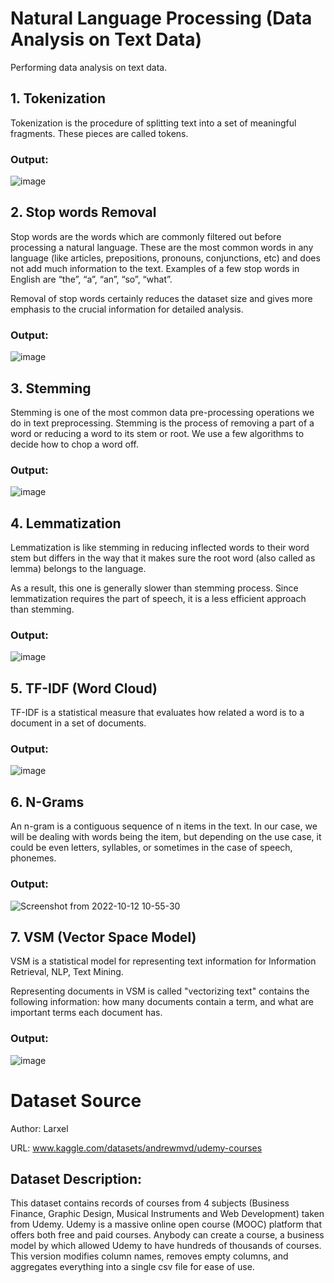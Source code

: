 # Natural Language Processing (Data Analysis on Text Data)
Performing data analysis on text data.

## 1. Tokenization
Tokenization is the procedure of splitting text into a set of meaningful fragments. These pieces are called tokens.
### Output:
![image](https://user-images.githubusercontent.com/116111985/196520793-12d8012f-ade0-4b2e-8146-76cd66c95eb0.png)

## 2. Stop words Removal
Stop words are the words which are commonly filtered out before processing a natural language. These are the most common words in any language (like articles, prepositions, pronouns, conjunctions, etc) and does not add much information to the text. Examples of a few stop words in English are “the”, “a”, “an”, “so”, “what”.

Removal of stop words certainly reduces the dataset size and gives more emphasis to the crucial information for detailed analysis.
### Output:
![image](https://user-images.githubusercontent.com/116111985/196521052-d275c2ef-3d4f-4e12-b8a5-6f01679d1ea0.png)

## 3. Stemming
Stemming is one of the most common data pre-processing operations we do in text preprocessing. Stemming is the process of removing a part of a word or reducing a word to its stem or root. We use a few algorithms to decide how to chop a word off.
### Output:
![image](https://user-images.githubusercontent.com/116111985/196521302-f6ff2c25-4fef-45b2-8cae-b8d1a6146044.png)

## 4. Lemmatization
Lemmatization is like stemming in reducing inflected words to their word stem but differs in the way that it makes sure the root word (also called as lemma) belongs to the language.

As a result, this one is generally slower than stemming process. Since lemmatization requires the part of speech, it is a less efficient approach than stemming.
### Output:
![image](https://user-images.githubusercontent.com/116111985/196521850-351bf8ad-6b2f-4972-b3ff-f0b9077fe3b1.png)

## 5. TF-IDF (Word Cloud)
TF-IDF is a statistical measure that evaluates how related a word is to a document in a set of documents.
### Output:
![image](https://user-images.githubusercontent.com/116111985/196522099-03eea90e-59f8-48b1-a366-01c1949192a4.png)

## 6. N-Grams
An n-gram is a contiguous sequence of n items in the text. In our case, we will be dealing with words being the item, but depending on the use case, it could be even letters, syllables, or sometimes in the case of speech, phonemes.
### Output:
![Screenshot from 2022-10-12 10-55-30](https://user-images.githubusercontent.com/116111985/196522463-ab2fe7fe-45bd-4809-a4c4-05d62e1fe55f.png)

## 7. VSM (Vector Space Model)
VSM is a statistical model for representing text information for Information Retrieval, NLP, Text Mining.

Representing documents in VSM is called "vectorizing text" contains the following information: how many documents contain a term, and what are important terms each document has.
### Output:
![image](https://user-images.githubusercontent.com/116111985/196522884-f9484ce6-5e94-4b5a-aecb-2ee29b06a34b.png)

# Dataset Source
Author: Larxel

URL: www.kaggle.com/datasets/andrewmvd/udemy-courses

## Dataset Description:
This dataset contains records of courses from 4 subjects (Business Finance, Graphic Design, Musical Instruments and Web Development) taken from Udemy. 
Udemy is a massive online open course (MOOC) platform that offers both free and paid courses. Anybody can create a course, a business model by which allowed Udemy to have hundreds of thousands of courses.
This version modifies column names, removes empty columns, and aggregates everything into a single csv file for ease of use.

